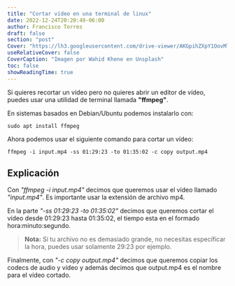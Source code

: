 ```yaml
---
title: "Cortar vídeo en una terminal de linux"
date: 2022-12-24T20:20:49-06:00
author: Francisco Torres
draft: false
section: "post"
Cover: "https://lh3.googleusercontent.com/drive-viewer/AKGpihZXpY1OovMl62GevxRdf0jX82KE7VCvanJSLfwn-VFKeK1gqBCKL8l4RwRhvdmNkTN-ZWCh5d0-VCBnIrlfHF-SalrNc_45q-E=s1600-rw-v1"
useRelativeCover: false
CoverCaption: "Imagen por Wahid Khene en Unsplash"
toc: false
showReadingTime: true
---
```


Si quieres recortar un vídeo pero no quieres abrir un editor de vídeo, puedes usar
una utilidad de terminal llamada **"ffmpeg"**.

En sistemas basados en Debian/Ubuntu podemos instalarlo con:

```
sudo apt install ffmpeg
```
Ahora podemos usar el siguiente comando para cortar un vídeo:

```
ffmpeg -i input.mp4 -ss 01:29:23 -to 01:35:02 -c copy output.mp4
```
## Explicación

Con *"ffmpeg -i input.mp4"* decimos que queremos usar el vídeo llamado *"input.mp4"*. Es importante usar la extensión de archivo mp4.

En la parte *"-ss 01:29:23 -to 01:35:02"* decimos que queremos cortar el vídeo desde 01:29:23 hasta
01:35:02, el tiempo esta en el formado hora:minuto:segundo.

> **Nota:** Si tu archivo no es demasiado grande, no necesitas específicar la hora, puedes usar solamente 29:23 por ejemplo.

Finalmente, con *"-c copy output.mp4"* decimos que queremos copiar los codecs de audio y vídeo y además decimos que output.mp4 es el nombre para el vídeo cortado.